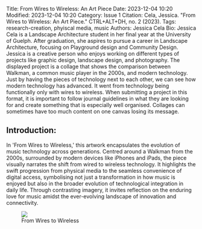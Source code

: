 Title: From Wires to Wireless: An Art Piece
Date: 2023-12-04 10:20
Modified: 2023-12-04 10:20
Category: Issue 1
Citation: Cela, Jessica. "From Wires to Wireless: An Art Piece." CTRL+ALT+DH, no. 2 (2023).
Tags: research-creation, phyiscal media, music
Authors: Jessica Cela
Bio: Jessica Cela is a Landscape Architecture student in her final year at the University of Guelph. After graduation, she aspires to pursue a career in Landscape Architecture, focusing on Playground design and Community Design. Jessica is a creative person who enjoys working on different types of projects like graphic design, landscape design, and photography. The displayed project is a collage that shows the comparison between Walkman, a common music player in the 2000s, and modern technology. Just by having the pieces of technology next to each other, we can see how modern technology has advanced. It went from technology being functionally only with wires to wireless. When submitting a project in this format, it is important to follow journal guidelines in what they are looking for and create something that is especially well organised. Collages can sometimes have too much content on one canvas losing its message.

## Introduction:
In 'From Wires to Wireless,' this artwork encapsulates the evolution of music technology across generations. Centred around a Walkman from the 2000s, surrounded by modern devices like iPhones and iPads, the piece visually narrates the shift from wired to wireless technology. It highlights the swift progression from physical media to the seamless convenience of digital access, symbolising not just a transformation in how music is enjoyed but also in the broader evolution of technological integration in daily life. Through contrasting imagery, it invites reflection on the enduring love for music amidst the ever-evolving landscape of innovation and connectivity.

<figure class="art-image">
<img src="{static}/images/issue1-images/1-4.png">
<figcaption>From Wires to Wireless</figcaption>
</figure>